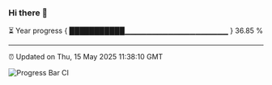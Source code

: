 ### Hi there 👋

⏳ Year progress { ███████████▁▁▁▁▁▁▁▁▁▁▁▁▁▁▁▁▁▁▁ } 36.85 %

---

⏰ Updated on Thu, 15 May 2025 11:38:10 GMT

![Progress Bar CI](https://github.com/IshwaranRudhara/GIT-ACTION/workflows/Progress%20Bar%20CI/badge.svg)
